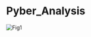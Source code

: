 # Pyber_Analysis

![Fig1](https://user-images.githubusercontent.com/78937719/114130529-6166b680-98c6-11eb-98c7-c615f742ca69.png)

